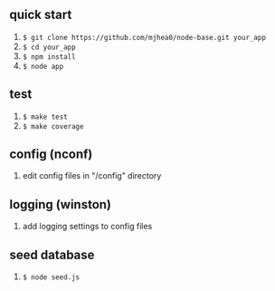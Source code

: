 ## quick start

1. `$ git clone https://github.com/mjhea0/node-base.git your_app`
2. `$ cd your_app`
3. `$ npm install`
4. `$ node app`

## test

1. `$ make test`
2. `$ make coverage`


## config (nconf)

1. edit config files in "/config" directory

## logging (winston)

1. add logging settings to config files

## seed database

1. `$ node seed.js`
